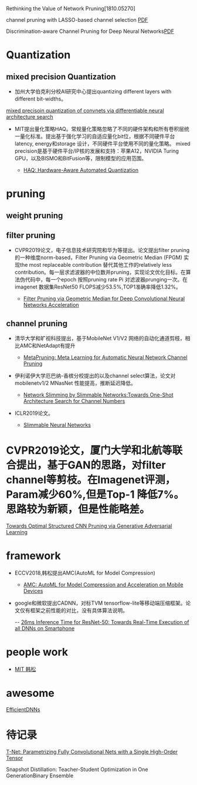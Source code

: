 Rethinking the Value of Network Pruning[1810.05270] 

channel pruning with LASSO-based channel selection [PDF](https://arxiv.org/pdf/1707.06168.pdf)

Discrimination-aware Channel Pruning for Deep Neural Networks[PDF](https://arxiv.org/pdf/1810.11809.pdf)

# Quantization

##  mixed precision Quantization


- 加州大学伯克利分校AI研究中心提出quantizing different layers with different bit-widths。

[mixed precisoin quantization of convnets via differentiable neural architecture search](https://arxiv.org/pdf/1812.00090.pdf)
 

- MIT提出量化策略HAQ。常规量化策略忽略了不同的硬件架构和所有卷积层统一量化标准。提出基于强化学习的自适应量化bit位，根据不同硬件平台latency, energy和storage
设计，不同硬件平台使用不同的量化策略。
  mixed precision是基于硬件平台/IP核的发展和支持：苹果A12，NVIDIA Turing GPU，以及BISMO和BitFusion等，限制模型的应用范围。

  - [HAQ: Hardware-Aware Automated Quantization](https://arxiv.org/pdf/1811.08886.pdf)
  

# pruning

## weight pruning

## filter pruning

- CVPR2019论文，电子信息技术研究院和华为等提出。论文提出filter pruning的一种维度norm-based，Filter Pruning via Geometric Median (FPGM) 实现the most replaceable contribution
替代其他工作的relatively less contribution。每一层求滤波器的中位数并pruning，实现论文优化目标。在算法伪代码中，每一个epoch 按照pruning rate Pi 对滤波器prunging一次。在imagenet 数据集ResNet50
FLOPS减少53.5%,TOP1准确率降低1.32%。 

  - [Filter Pruning via Geometric Median for Deep Convolutional Neural Networks Acceleration](https://arxiv.org/pdf/1811.00250.pdf)

## channel pruning
- 清华大学和旷视科技提出，基于MobileNet V1/V2 网络的自动化通道剪枝，相比AMC和NetAdapt有提升

  - [MetaPruning: Meta Learning for Automatic Neural Network Channel Pruning](https://arxiv.org/pdf/1903.10258.pdf)


- 伊利诺伊大学厄巴纳-香槟分校提出的以及channel select算法，论文对mobilenetv1/2 MNasNet 性能提高，推断延迟降低。

  - [Network Slimming by Slimmable Networks:Towards One-Shot Architecture Search for Channel Numbers](https://arxiv.org/pdf/1903.11728.pdf)


- ICLR2019论文。

  - [Slimmable Neural Networks](https://arxiv.org/pdf/1812.08928.pdf)

# CVPR2019论文，厦门大学和北航等联合提出，基于GAN的思路，对filter channel等剪枝。在Imagenet评测，Param减少60%,但是Top-1 降低7%。思路较为新颖，但是性能略差。

[Towards Optimal Structured CNN Pruning via Generative Adversarial Learning](https://arxiv.org/pdf/1903.09291.pdf)


# framework

- ECCV2018,韩松提出AMC(AutoML for Model Compression) 

  - [AMC: AutoML for Model Compression and Acceleration on Mobile Devices](https://arxiv.org/pdf/1802.03494.pdf)

- google和微软提出CADNN，对标TVM tensorflow-lite等移动端压缩框架。论文仅有框架之前性能的对比，没有具体算法说明。

  -- [26ms Inference Time for ResNet-50: Towards Real-Time Execution of all DNNs on Smartphone](https://arxiv.org/pdf/1905.00571.pdf)

# people work

- [MIT 韩松](https://songhan.mit.edu/publications/)

# awesome

[EfficientDNNs](https://github.com/MingSun-Tse/EfficientDNNs)

# 待记录


[T-Net: Parametrizing Fully Convolutional Nets with a Single High-Order Tensor](https://arxiv.org/pdf/1904.02698.pdf)

Snapshot Distillation: Teacher-Student Optimization in One GenerationBinary Ensemble





